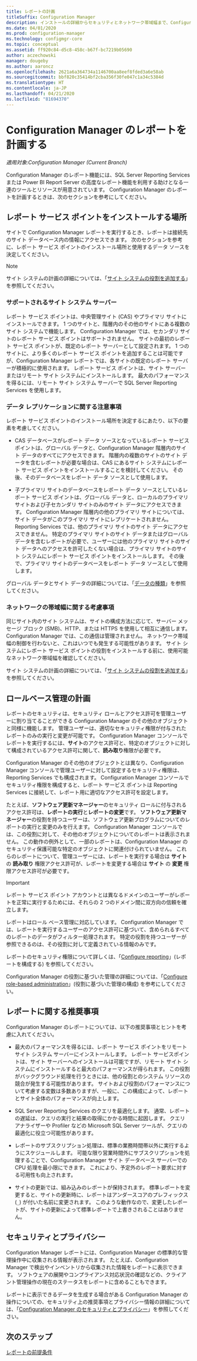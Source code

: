 ```yaml
---
title: レポートの計画
titleSuffix: Configuration Manager
description: インストールの詳細からセキュリティとネットワーク帯域幅まで、Configuration Manager でレポートを計画することが重要です。
ms.date: 04/01/2020
ms.prod: configuration-manager
ms.technology: configmgr-core
ms.topic: conceptual
ms.assetid: ff920c84-d5c8-458c-b67f-bc7219b05690
author: aczechowski
manager: dougeby
ms.author: aaroncz
ms.openlocfilehash: 2621a6a364734a1146700aa8eef8fded3a6e58ab
ms.sourcegitcommit: bbf820c35414bf2cba356f30fe047c1a34c5384d
ms.translationtype: HT
ms.contentlocale: ja-JP
ms.lasthandoff: 04/21/2020
ms.locfileid: "81694370"
---
```

# <a name="plan-for-reporting-in-configuration-manager"></a>Configuration Manager のレポートを計画する

*適用対象:Configuration Manager (Current Branch)*

Configuration Manager のレポート機能には、SQL Server Reporting Services または Power BI Report Server の高度なレポート機能を利用する助けとなる一連のツールとリソースが用意されています。 Configuration Manager のレポートを計画するときは、次のセクションを参考にしてください。

## <a name="where-to-install-the-reporting-services-point"></a>レポート サービス ポイントをインストールする場所

サイトで Configuration Manager レポートを実行するとき、レポートは接続先のサイト データベース内の情報にアクセスできます。 次のセクションを参考に、レポート サービス ポイントのインストール場所と使用するデータ ソースを決定してください。

> [!NOTE]
> サイト システムの計画の詳細については、「[サイト システムの役割を追加する](../deploy/configure/add-site-system-roles.md)」を参照してください。

### <a name="supported-site-system-servers"></a>サポートされるサイト システム サーバー

レポート サービス ポイントは、中央管理サイト (CAS) やプライマリ サイトにインストールできます。 1 つのサイトと、階層内のその他のサイトにある複数のサイト システムで機能します。 Configuration Manager では、セカンダリ サイトのレポート サービス ポイントはサポートされません。 サイトの最初のレポート サービス ポイントが、既定のレポート サーバーとして設定されます。 1 つのサイトに、より多くのレポート サービス ポイントを追加することは可能ですが、Configuration Manager レポートでは、各サイトの既定のレポート サーバーが積極的に使用されます。 レポート サービス ポイントは、サイト サーバーまたはリモート サイト システムにインストールします。 最大のパフォーマンスを得るには、リモート サイト システム サーバーで SQL Server Reporting Services を使用します。

### <a name="data-replication-considerations"></a>データ レプリケーションに関する注意事項

レポート サービス ポイントのインストール場所を決定するにあたり、以下の要素を考慮してください。

- CAS データベースがレポート データ ソースとなっているレポート サービス ポイントは、グローバル データと、Configuration Manager 階層内のサイト データのすべてにアクセスできます。 階層内の複数のサイトのサイト データを含むレポートが必要な場合は、CAS にあるサイト システムにレポート サービス ポイントをインストールすることを検討してください。 その後、そのデータベースをレポート データ ソースとして使用します。

- 子プライマリ サイトのデータベースをレポート データ ソースとしているレポート サービス ポイントは、グローバル データと、ローカルのプライマリ サイトおよび子セカンダリ サイトのみのサイト データにアクセスできます。 Configuration Manager 階層内の他のプライマリ サイトについては、サイト データがこのプライマリ サイトにレプリケートされません。 Reporting Services では、他のプライマリ サイトのサイト データにアクセスできません。 特定のプライマリ サイトのサイト データまたはグローバル データを含むレポートが必要で、ユーザーには他のプライマリ サイトのサイト データへのアクセスを許可したくない場合は、プライマリ サイトのサイト システムにレポート サービス ポイントをインストールします。 その後で、プライマリ サイトのデータベースをレポート データ ソースとして使用します。

グローバル データとサイト データの詳細については、「[データの種類](../../plan-design/hierarchy/database-replication.md#types-of-data)」を参照してください。

### <a name="network-bandwidth-considerations"></a>ネットワークの帯域幅に関する考慮事項

同じサイト内のサイト システムは、サイトの構成方法に応じて、サーバー メッセージ ブロック (SMB)、HTTP、または HTTPS を使用して相互に通信します。 Configuration Manager では、この通信は管理されません。 ネットワーク帯域幅の制御を行わないと、これはいつでも発生する可能性があります。 サイト システムにレポート サービス ポイントの役割をインストールする前に、使用可能なネットワーク帯域幅を確認してください。

サイト システムの計画の詳細については、「[サイト システムの役割を追加する](../deploy/configure/add-site-system-roles.md)」を参照してください。

## <a name="plan-for-role-based-administration"></a>ロールベース管理の計画

レポートのセキュリティは、セキュリティ ロールとアクセス許可を管理ユーザーに割り当てることができる Configuration Manager のその他のオブジェクトと同様に機能します。 管理ユーザーは、適切なセキュリティ権限が付与されたレポートのみの実行と変更が可能です。 Configuration Manager コンソールでレポートを実行するには、**サイト**のアクセス許可と、特定のオブジェクトに対して構成されているアクセス許可に関して、**読み取り**権限が必要です。

Configuration Manager のその他のオブジェクトとは異なり、Configuration Manager コンソールで管理ユーザーに対して設定するセキュリティ権限は、Reporting Services でも構成されます。 Configuration Manager コンソールでセキュリティ権限を構成すると、レポート サービス ポイントは Reporting Services に接続して、レポート用に適切なアクセス許可を設定します。

たとえば、**ソフトウェア更新マネージャー**のセキュリティ ロールに付与されるアクセス許可は、**レポートの実行**と**レポートの変更**です。 **ソフトウェア更新マネージャー**の役割を持つユーザーは、ソフトウェア更新プログラムについてのレポートの実行と変更のみを行えます。 Configuration Manager コンソールでは、この役割に対して、その他のオブジェクトについてのレポートは表示されません。 この動作の例外として、一部のレポートは、Configuration Manager のセキュリティ保護可能な特定のオブジェクトに関連付けられていません。 これらのレポートについて、管理ユーザーには、レポートを実行する場合は **サイト** の **読み取り** 権限アクセス許可が、レポートを変更する場合は **サイト** の **変更** 権限アクセス許可が必要です。  

> [!IMPORTANT]
> レポート サービス ポイント アカウントとは異なるドメインのユーザーがレポートを正常に実行するためには、それらの 2 つのドメイン間に双方向の信頼を確立します。

レポートはロール ベース管理に対応しています。 Configuration Manager では、レポートを実行するユーザーのアクセス許可に基づいて、含められるすべてのレポートのデータがフィルター処理されます。 特定の役割を持つユーザーが参照できるのは、その役割に対して定義されている情報のみです。

レポートのセキュリティ権限について詳しくは、「[Configure reporting](configuring-reporting.md)」(レポートを構成する) を参照してください。

Configuration Manager の役割に基づいた管理の詳細については、「[Configure role-based administration](../deploy/configure/configure-role-based-administration.md)」(役割に基づいた管理の構成) を参考にしてください。

## <a name="reporting-recommendations"></a>レポートに関する推奨事項

Configuration Manager のレポートについては、以下の推奨事項とヒントを考慮に入れてください。

- 最大のパフォーマンスを得るには、レポート サービス ポイントをリモート サイト システム サーバーにインストールします。 レポート サービスポイントは、サイト サーバーへのインストールは可能ですが、リモート サイト システムにインストールすると最大のパフォーマンスが得られます。 この役割がバックグラウンド処理を行うときには、他の役割とのシステム リソースの競合が発生する可能性があります。 サイトおよび役割のパフォーマンスについて考慮する変数は多数ありますが、一般に、この構成によって、レポートとサイト全体のパフォーマンスが向上します。

- SQL Server Reporting Services のクエリを最適化します。 通常、レポートの遅延は、クエリの実行と結果の取得にかかる時間に起因します。 クエリ アナライザーや Profiler などの Microsoft SQL Server ツールが、クエリの最適化に役立つ可能性があります。

- レポートのサブスクリプション処理は、標準の業務時間帯以外に実行するようにスケジュールします。 可能な限り営業時間外にサブスクリプションを処理することで、Configuration Manager サイト データベース サーバーでの CPU 処理を最小限にできます。 これにより、予定外のレポート要求に対する可用性も向上されます。

- サイトの更新では、組み込みのレポートが保持されます。 標準レポートを変更すると、サイトの更新時に、レポートはアンダースコアのプレフィックス (`_`) が付いた名前に変更されます。 このような動作なので、変更したレポートが、サイトの更新によって標準レポートで上書きされることはありません。

## <a name="security-and-privacy"></a>セキュリティとプライバシー

Configuration Manager レポートには、Configuration Manager の標準的な管理操作中に収集される情報が表示されます。 たとえば、Configuration Manager で検出やインベントリから収集された情報をレポートに表示できます。 ソフトウェアの展開やコンプライアンス対応状況の確認などの、クライアント管理操作の現在のステータスをレポートに含めることもできます。

レポートに表示できるデータを生成する場合がある Configuration Manager の操作についての、セキュリティ上の推奨事項とプライバシー情報の詳細については、「[Configuration Manager のセキュリティとプライバシー](../../plan-design/security/security-and-privacy.md)」を参照してください。  

## <a name="next-steps"></a>次のステップ

[レポートの前提条件](prerequisites-for-reporting.md)
